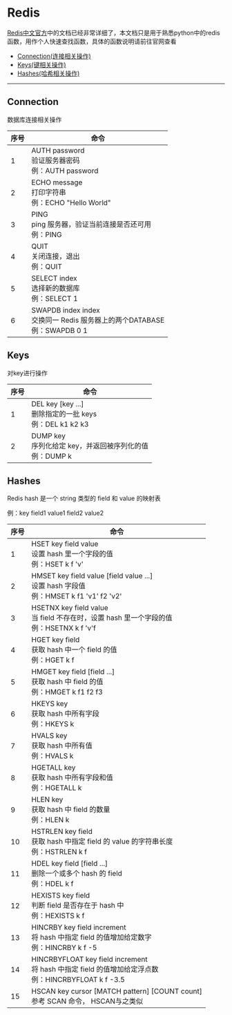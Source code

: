 # Redis

[Redis中文官方](Redis中文官方)中的文档已经非常详细了，本文档只是用于熟悉python中的redis函数，用作个人快速查找函数，具体的函数说明请前往官网查看

+ [Connection(连接相关操作)](#Connection)
+ [Keys(键相关操作)](#Keys)
+ [Hashes(哈希相关操作)](#Hashes)

___

## Connection

数据库连接相关操作

序号|命令
-|-
1|AUTH password<br>验证服务器密码<br>例：AUTH password
2|ECHO message<br>打印字符串<br>例：ECHO "Hello World"
3|PING<br>ping 服务器，验证当前连接是否还可用<br>例：PING
4|QUIT<br>关闭连接，退出<br>例：QUIT
5|SELECT index<br>选择新的数据库<br>例：SELECT 1
6|SWAPDB index index<br>交换同一 Redis 服务器上的两个DATABASE<br>例：SWAPDB 0 1

## Keys

对key进行操作

序号|命令
-|-
1|DEL key [key ...]<br>删除指定的一批 keys<br>例：DEL k1 k2 k3
2|DUMP key<br>序列化给定 key，并返回被序列化的值<br>例：DUMP k

## Hashes

Redis hash 是一个 string 类型的 field 和 value 的映射表

例：key field1 value1 field2 value2

序号|命令
-|-
1|HSET key field value<br>设置 hash 里一个字段的值<br>例：HSET k f 'v'
2|HMSET key field value [field value ...]<br>设置 hash 字段值<br>例：HMSET k f1 'v1' f2 'v2'
3|HSETNX key field value<br>当 field 不存在时，设置 hash 里一个字段的值<br>例：HSETNX k f 'v'f
4|HGET key field<br>获取 hash 中一个 field 的值<br>例：HGET k f
5|HMGET key field [field ...]<br>获取 hash 中 field 的值<br>例：HMGET k f1 f2 f3
6|HKEYS key<br>获取 hash 中所有字段<br>例：HKEYS k
7|HVALS key<br>获取 hash 中所有值<br>例：HVALS k
8|HGETALL key<br>获取 hash 中所有字段和值<br>例：HGETALL k
9|HLEN key<br>获取 hash 中 field 的数量<br>例：HLEN k
10|HSTRLEN key field<br>获取 hash 中指定 field 的 value 的字符串长度<br>例：HSTRLEN k f
11|HDEL key field [field ...]<br>删除一个或多个 hash 的 field<br>例：HDEL k f
12|HEXISTS key field<br>判断 field 是否存在于 hash 中<br>例：HEXISTS k f
13|HINCRBY key field increment<br>将 hash 中指定 field 的值增加给定数字<br>例：HINCRBY k f -5
14|HINCRBYFLOAT key field increment<br>将 hash 中指定 field 的值增加给定浮点数<br>例：HINCRBYFLOAT k f -3.5
15|HSCAN key cursor [MATCH pattern] [COUNT count]<br>参考 SCAN 命令， HSCAN与之类似
